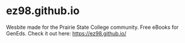 # ez98.github.io
Wesbite made for the Prairie State College community. Free eBooks for GenEds.
Check it out here: https://ez98.github.io/
